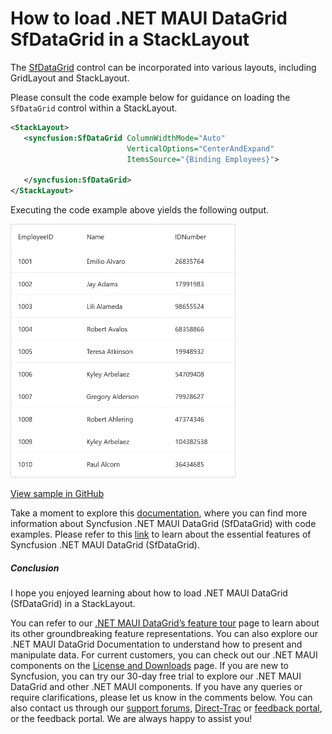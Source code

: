 # How to load .NET MAUI DataGrid SfDataGrid in a StackLayout
The  [SfDataGrid](https://www.syncfusion.com/maui-controls/maui-datagrid) control can be incorporated into various layouts, including GridLayout and StackLayout. 

Please consult the code example below for guidance on loading the `SfDataGrid` control within a StackLayout.
 
 ```XML
<StackLayout>
    <syncfusion:SfDataGrid ColumnWidthMode="Auto"
                           VerticalOptions="CenterAndExpand"
                           ItemsSource="{Binding Employees}">

    </syncfusion:SfDataGrid>
</StackLayout>
 ```
 

Executing the code example above yields the following output.

<img src="dataGridWithStackLayout.png" width="360">

[View sample in GitHub](https://github.com/SyncfusionExamples/How-to-load-.NET-MAUI-DataGrid-SfDataGrid-in-a-StackLayout/pull/1)

Take a moment to explore this [documentation](https://help.syncfusion.com/maui/datagrid/overview), where you can find more information about Syncfusion .NET MAUI DataGrid (SfDataGrid) with code examples. Please refer to this [link](https://www.syncfusion.com/maui-controls/maui-datagrid) to learn about the essential features of Syncfusion .NET MAUI DataGrid (SfDataGrid).

##### Conclusion

I hope you enjoyed learning about how to load .NET MAUI DataGrid (SfDataGrid) in a StackLayout.

You can refer to our [.NET MAUI DataGrid’s feature tour](https://www.syncfusion.com/maui-controls/maui-datagrid) page to learn about its other groundbreaking feature representations. You can also explore our .NET MAUI DataGrid Documentation to understand how to present and manipulate data. For current customers, you can check out our .NET MAUI components on the [License and Downloads](https://www.syncfusion.com/account/downloads) page. If you are new to Syncfusion, you can try our 30-day free trial to explore our .NET MAUI DataGrid and other .NET MAUI components. If you have any queries or require clarifications, please let us know in the comments below. You can also contact us through our [support forums](https://www.syncfusion.com/forums), [Direct-Trac](https://support.syncfusion.com/account/login?ReturnUrl=%2Faccount%2Fconnect%2Fauthorize%2Fcallback%3Fclient_id%3Dc54e52f3eb3cde0c3f20474f1bc179ed%26redirect_uri%3Dhttps%253A%252F%252Fsupport.syncfusion.com%252Fagent%252Flogincallback%26response_type%3Dcode%26scope%3Dopenid%2520profile%2520agent.api%2520integration.api%2520offline_access%2520kb.api%26state%3D8db41f98953a4d9ba40407b150ad4cf2%26code_challenge%3DvwHoT64z2h21eP_A9g7JWtr3vp3iPrvSjfh5hN5C7IE%26code_challenge_method%3DS256%26response_mode%3Dquery) or [feedback portal](https://www.syncfusion.com/feedback/maui?control=sfdatagrid), or the feedback portal. We are always happy to assist you!
